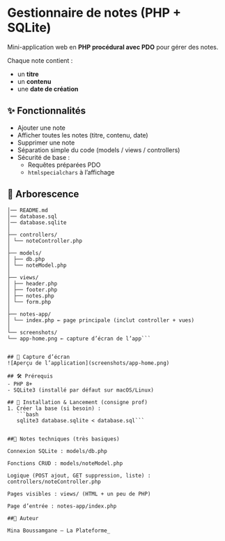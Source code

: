 # Gestionnaire de notes (PHP + SQLite)

Mini-application web en **PHP procédural avec PDO** pour gérer des notes.

Chaque note contient :
- un **titre**
- un **contenu**
- une **date de création**

## ✨ Fonctionnalités
- Ajouter une note
- Afficher toutes les notes (titre, contenu, date)
- Supprimer une note
- Séparation simple du code (models / views / controllers)
- Sécurité de base :
  - Requêtes préparées PDO
  - `htmlspecialchars` à l’affichage

## 📂 Arborescence
```gestion-notes/
│── README.md
│── database.sql
│── database.sqlite
│
├── controllers/
│ └── noteController.php
│
├── models/
│ ├── db.php
│ └── noteModel.php
│
├── views/
│ ├── header.php
│ ├── footer.php
│ ├── notes.php
│ └── form.php
│
├── notes-app/
│ └── index.php ← page principale (inclut controller + vues)
│
└── screenshots/
└── app-home.png ← capture d’écran de l’app```


## 📸 Capture d’écran
![Aperçu de l’application](screenshots/app-home.png)

## 🛠️ Prérequis
- PHP 8+
- SQLite3 (installé par défaut sur macOS/Linux)

## 🚀 Installation & Lancement (consigne prof)
1. Créer la base (si besoin) :
   ```bash
   sqlite3 database.sqlite < database.sql```


##🧱 Notes techniques (très basiques)

Connexion SQLite : models/db.php

Fonctions CRUD : models/noteModel.php

Logique (POST ajout, GET suppression, liste) : controllers/noteController.php

Pages visibles : views/ (HTML + un peu de PHP)

Page d’entrée : notes-app/index.php

##👤 Auteur

Mina Boussamgane — La Plateforme_
